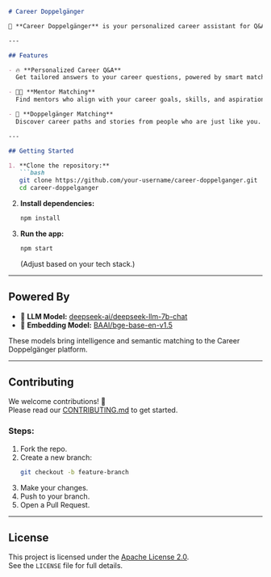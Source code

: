 ```markdown
# Career Doppelgänger

🚀 **Career Doppelgänger** is your personalized career assistant for Q&A, mentor matching, and doppelgänger matching — helping you find the right guidance and inspiration for your career journey.

---

## Features

- 🔥 **Personalized Career Q&A**  
  Get tailored answers to your career questions, powered by smart matching.

- 🧑‍🏫 **Mentor Matching**  
  Find mentors who align with your career goals, skills, and aspirations.

- 🧬 **Doppelgänger Matching**  
  Discover career paths and stories from people who are just like you.

---

## Getting Started

1. **Clone the repository:**
   ```bash
   git clone https://github.com/your-username/career-doppelganger.git
   cd career-doppelganger
   ```

2. **Install dependencies:**
   ```bash
   npm install
   ```

3. **Run the app:**
   ```bash
   npm start
   ```
   (Adjust based on your tech stack.)

---

## Powered By

- 🧠 **LLM Model:** [deepseek-ai/deepseek-llm-7b-chat](https://huggingface.co/deepseek-ai/deepseek-llm-7b-chat)  
- 🧩 **Embedding Model:** [BAAI/bge-base-en-v1.5](https://huggingface.co/BAAI/bge-base-en-v1.5)

These models bring intelligence and semantic matching to the Career Doppelgänger platform.

---

## Contributing

We welcome contributions! 🚀  
Please read our [CONTRIBUTING.md](CONTRIBUTING.md) to get started.

### Steps:

1. Fork the repo.
2. Create a new branch:
   ```bash
   git checkout -b feature-branch
   ```
3. Make your changes.
4. Push to your branch.
5. Open a Pull Request.

---

## License

This project is licensed under the [Apache License 2.0](LICENSE).  
See the `LICENSE` file for full details.
```
